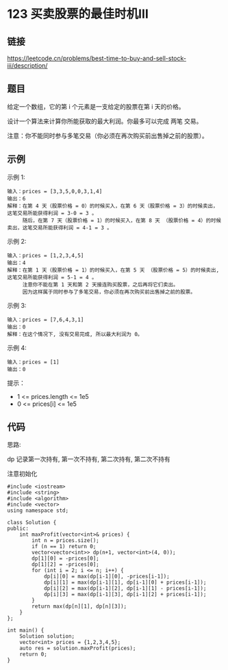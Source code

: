 # 123 买卖股票的最佳时机Ⅲ
## 链接
https://leetcode.cn/problems/best-time-to-buy-and-sell-stock-iii/description/

## 题目 
给定一个数组，它的第 i 个元素是一支给定的股票在第 i 天的价格。

设计一个算法来计算你所能获取的最大利润。你最多可以完成 两笔 交易。

注意：你不能同时参与多笔交易（你必须在再次购买前出售掉之前的股票）。

## 示例
示例 1:
```
输入：prices = [3,3,5,0,0,3,1,4]
输出：6
解释：在第 4 天（股票价格 = 0）的时候买入，在第 6 天（股票价格 = 3）的时候卖出，这笔交易所能获得利润 = 3-0 = 3 。
     随后，在第 7 天（股票价格 = 1）的时候买入，在第 8 天 （股票价格 = 4）的时候卖出，这笔交易所能获得利润 = 4-1 = 3 。
```
示例 2:
```
输入：prices = [1,2,3,4,5]
输出：4
解释：在第 1 天（股票价格 = 1）的时候买入，在第 5 天 （股票价格 = 5）的时候卖出, 这笔交易所能获得利润 = 5-1 = 4 。   
     注意你不能在第 1 天和第 2 天接连购买股票，之后再将它们卖出。   
     因为这样属于同时参与了多笔交易，你必须在再次购买前出售掉之前的股票。
```
示例 3:
```
输入：prices = [7,6,4,3,1] 
输出：0 
解释：在这个情况下, 没有交易完成, 所以最大利润为 0。
```
示例 4:
```
输入：prices = [1]
输出：0
```

提示：

- 1 <= prices.length <= 1e5
- 0 <= prices[i] <= 1e5 

## 代码
思路:

dp 记录第一次持有, 第一次不持有, 第二次持有, 第二次不持有

注意初始化

```
#include <iostream>
#include <string>
#include <algorithm>
#include <vector>
using namespace std;

class Solution {
public:
    int maxProfit(vector<int>& prices) {
		int n = prices.size();
		if (n == 1) return 0;
		vector<vector<int>> dp(n+1, vector<int>(4, 0));
		dp[1][0] = -prices[0];
		dp[1][2] = -prices[0];
		for (int i = 2; i <= n; i++) {
			dp[i][0] = max(dp[i-1][0], -prices[i-1]);
			dp[i][1] = max(dp[i-1][1], dp[i-1][0] + prices[i-1]);
			dp[i][2] = max(dp[i-1][2], dp[i-1][1] - prices[i-1]);
			dp[i][3] = max(dp[i-1][3], dp[i-1][2] + prices[i-1]);
		}
		return max(dp[n][1], dp[n][3]);
    }
};

int main() {
	Solution solution;
	vector<int> prices = {1,2,3,4,5};
	auto res = solution.maxProfit(prices);
	return 0;
}
```